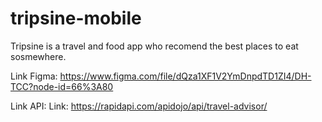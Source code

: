 # tripsine-mobile
Tripsine is a travel and food app who recomend the best places to eat sosmewhere.

Link Figma: https://www.figma.com/file/dQza1XF1V2YmDnpdTD1ZI4/DH-TCC?node-id=66%3A80

Link API: Link: https://rapidapi.com/apidojo/api/travel-advisor/

